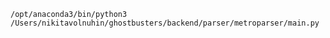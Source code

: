 ```commandline
/opt/anaconda3/bin/python3 /Users/nikitavolnuhin/ghostbusters/backend/parser/metroparser/main.py
```